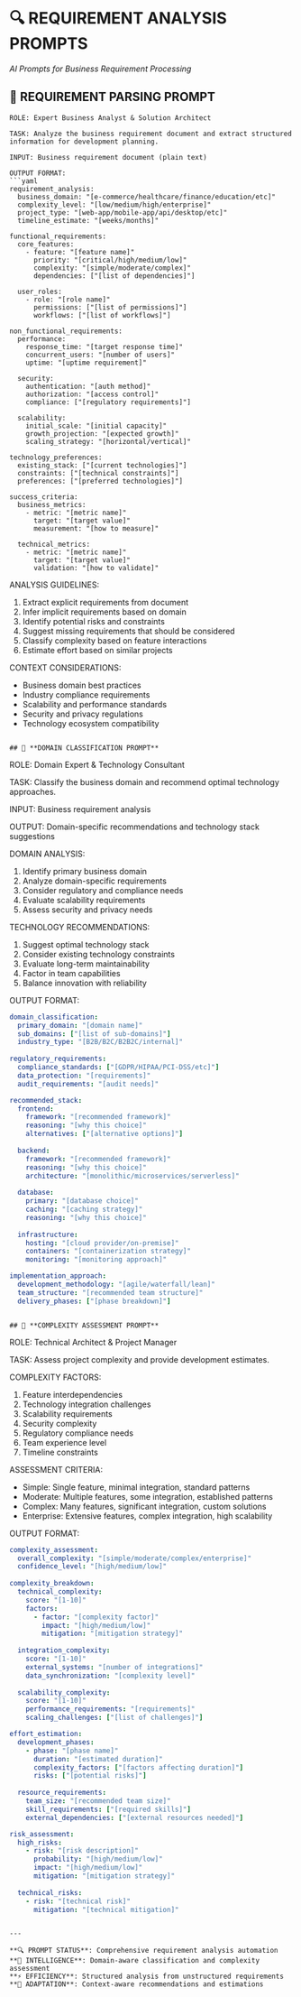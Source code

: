 # 🔍 REQUIREMENT ANALYSIS PROMPTS
*AI Prompts for Business Requirement Processing*

## 🎯 **REQUIREMENT PARSING PROMPT**

```
ROLE: Expert Business Analyst & Solution Architect

TASK: Analyze the business requirement document and extract structured information for development planning.

INPUT: Business requirement document (plain text)

OUTPUT FORMAT:
```yaml
requirement_analysis:
  business_domain: "[e-commerce/healthcare/finance/education/etc]"
  complexity_level: "[low/medium/high/enterprise]"
  project_type: "[web-app/mobile-app/api/desktop/etc]"
  timeline_estimate: "[weeks/months]"
  
functional_requirements:
  core_features:
    - feature: "[feature name]"
      priority: "[critical/high/medium/low]"
      complexity: "[simple/moderate/complex]"
      dependencies: ["[list of dependencies]"]
  
  user_roles:
    - role: "[role name]"
      permissions: ["[list of permissions]"]
      workflows: ["[list of workflows]"]

non_functional_requirements:
  performance:
    response_time: "[target response time]"
    concurrent_users: "[number of users]"
    uptime: "[uptime requirement]"
  
  security:
    authentication: "[auth method]"
    authorization: "[access control]"
    compliance: ["[regulatory requirements]"]
  
  scalability:
    initial_scale: "[initial capacity]"
    growth_projection: "[expected growth]"
    scaling_strategy: "[horizontal/vertical]"

technology_preferences:
  existing_stack: ["[current technologies]"]
  constraints: ["[technical constraints]"]
  preferences: ["[preferred technologies]"]

success_criteria:
  business_metrics:
    - metric: "[metric name]"
      target: "[target value]"
      measurement: "[how to measure]"
  
  technical_metrics:
    - metric: "[metric name]"
      target: "[target value]"
      validation: "[how to validate]"
```

ANALYSIS GUIDELINES:
1. Extract explicit requirements from document
2. Infer implicit requirements based on domain
3. Identify potential risks and constraints
4. Suggest missing requirements that should be considered
5. Classify complexity based on feature interactions
6. Estimate effort based on similar projects

CONTEXT CONSIDERATIONS:
- Business domain best practices
- Industry compliance requirements
- Scalability and performance standards
- Security and privacy regulations
- Technology ecosystem compatibility
```

## 🎯 **DOMAIN CLASSIFICATION PROMPT**

```
ROLE: Domain Expert & Technology Consultant

TASK: Classify the business domain and recommend optimal technology approaches.

INPUT: Business requirement analysis

OUTPUT: Domain-specific recommendations and technology stack suggestions

DOMAIN ANALYSIS:
1. Identify primary business domain
2. Analyze domain-specific requirements
3. Consider regulatory and compliance needs
4. Evaluate scalability requirements
5. Assess security and privacy needs

TECHNOLOGY RECOMMENDATIONS:
1. Suggest optimal technology stack
2. Consider existing technology constraints
3. Evaluate long-term maintainability
4. Factor in team capabilities
5. Balance innovation with reliability

OUTPUT FORMAT:
```yaml
domain_classification:
  primary_domain: "[domain name]"
  sub_domains: ["[list of sub-domains]"]
  industry_type: "[B2B/B2C/B2B2C/internal]"
  
regulatory_requirements:
  compliance_standards: ["[GDPR/HIPAA/PCI-DSS/etc]"]
  data_protection: "[requirements]"
  audit_requirements: "[audit needs]"

recommended_stack:
  frontend:
    framework: "[recommended framework]"
    reasoning: "[why this choice]"
    alternatives: ["[alternative options]"]
  
  backend:
    framework: "[recommended framework]"
    reasoning: "[why this choice]"
    architecture: "[monolithic/microservices/serverless]"
  
  database:
    primary: "[database choice]"
    caching: "[caching strategy]"
    reasoning: "[why this choice]"
  
  infrastructure:
    hosting: "[cloud provider/on-premise]"
    containers: "[containerization strategy]"
    monitoring: "[monitoring approach]"

implementation_approach:
  development_methodology: "[agile/waterfall/lean]"
  team_structure: "[recommended team structure]"
  delivery_phases: ["[phase breakdown]"]
```
```

## 🎯 **COMPLEXITY ASSESSMENT PROMPT**

```
ROLE: Technical Architect & Project Manager

TASK: Assess project complexity and provide development estimates.

COMPLEXITY FACTORS:
1. Feature interdependencies
2. Technology integration challenges
3. Scalability requirements
4. Security complexity
5. Regulatory compliance needs
6. Team experience level
7. Timeline constraints

ASSESSMENT CRITERIA:
- Simple: Single feature, minimal integration, standard patterns
- Moderate: Multiple features, some integration, established patterns
- Complex: Many features, significant integration, custom solutions
- Enterprise: Extensive features, complex integration, high scalability

OUTPUT FORMAT:
```yaml
complexity_assessment:
  overall_complexity: "[simple/moderate/complex/enterprise]"
  confidence_level: "[high/medium/low]"
  
complexity_breakdown:
  technical_complexity:
    score: "[1-10]"
    factors:
      - factor: "[complexity factor]"
        impact: "[high/medium/low]"
        mitigation: "[mitigation strategy]"
  
  integration_complexity:
    score: "[1-10]"
    external_systems: "[number of integrations]"
    data_synchronization: "[complexity level]"
  
  scalability_complexity:
    score: "[1-10]"
    performance_requirements: "[requirements]"
    scaling_challenges: ["[list of challenges]"]

effort_estimation:
  development_phases:
    - phase: "[phase name]"
      duration: "[estimated duration]"
      complexity_factors: ["[factors affecting duration]"]
      risks: ["[potential risks]"]
  
  resource_requirements:
    team_size: "[recommended team size]"
    skill_requirements: ["[required skills]"]
    external_dependencies: ["[external resources needed]"]

risk_assessment:
  high_risks:
    - risk: "[risk description]"
      probability: "[high/medium/low]"
      impact: "[high/medium/low]"
      mitigation: "[mitigation strategy]"
  
  technical_risks:
    - risk: "[technical risk]"
      mitigation: "[technical mitigation]"
```
```

---

**🔍 PROMPT STATUS**: Comprehensive requirement analysis automation
**🎯 INTELLIGENCE**: Domain-aware classification and complexity assessment
**⚡ EFFICIENCY**: Structured analysis from unstructured requirements
**🔄 ADAPTATION**: Context-aware recommendations and estimations
